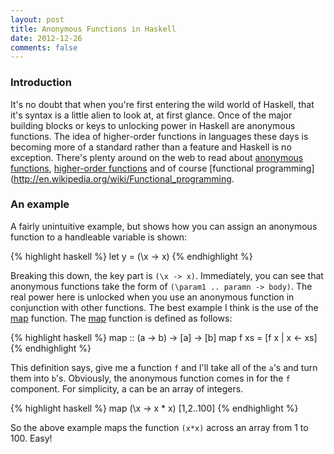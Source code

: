 ```yaml
---
layout: post
title: Anonymous Functions in Haskell
date: 2012-12-26
comments: false
---
```



### Introduction

It's no doubt that when you're first entering the wild world of Haskell, that it's syntax is a little alien to look at, at first glance. Once of the major building blocks or keys to unlocking power in Haskell are anonymous functions. The idea of higher-order functions in languages these days is becoming more of a standard rather than a feature and Haskell is no exception. There's plenty around on the web to read about [anonymous functions](http://en.wikipedia.org/wiki/Anonymous_function), [higher-order functions](http://en.wikipedia.org/wiki/Higher-order_function) and of course [functional programming](http://en.wikipedia.org/wiki/Functional_programming.

### An example

A fairly unintuitive example, but shows how you can assign an anonymous function to a handleable variable is shown:

{% highlight haskell %}
let y = (\x -> x)
{% endhighlight %}

Breaking this down, the key part is `(\x -> x)`. Immediately, you can see that anonymous functions take the form of `(\param1 .. paramn -> body)`. The real power here is unlocked when you use an anonymous function in conjunction with other functions. The best example I think is the use of the [map](http://zvon.org/other/haskell/Outputprelude/map_f.html) function. The [map](http://zvon.org/other/haskell/Outputprelude/map_f.html) function is defined as follows:

{% highlight haskell %}
map :: (a -> b) -> [a] -> [b]
map f xs = [f x | x <- xs]
{% endhighlight %}

This definition says, give me a function `f` and I'll take all of the `a`'s and turn them into `b`'s. Obviously, the anonymous function comes in for the `f` component. For simplicity, a can be an array of integers.

{% highlight haskell %}
map (\x -> x * x) [1,2..100]
{% endhighlight %}

So the above example maps the function `(x*x)` across an array from 1 to 100. Easy! 